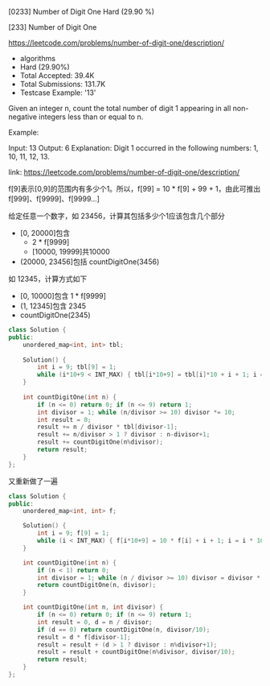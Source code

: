 [0233] Number of Digit One                                          Hard   (29.90 %)

<!--front-->	
[233] Number of Digit One  

https://leetcode.com/problems/number-of-digit-one/description/

* algorithms
* Hard (29.90%)
* Total Accepted:    39.4K
* Total Submissions: 131.7K
* Testcase Example:  '13'

Given an integer n, count the total number of digit 1 appearing in all non-negative integers less than or equal to n.

Example:


Input: 13
Output: 6 
Explanation: Digit 1 occurred in the following numbers: 1, 10, 11, 12, 13.







<!--back-->

link: https://leetcode.com/problems/number-of-digit-one/description/

f[9]表示[0,9]的范围内有多少个1。所以，f[99] = 10 * f[9] + 99 + 1，由此可推出f[999]、f[9999]、f[9999...]

给定任意一个数字，如 23456，计算其包括多少个1应该包含几个部分

* [0, 20000]包含 
    - 2 * f[9999] 
    - [10000, 19999]共10000
* (20000, 23456]包括 countDigitOne(3456)

如 12345，计算方式如下

* [0, 10000]包含 1 * f[9999]
* (1, 12345]包含 2345
* countDigitOne(2345)

```cpp
class Solution {
public:
    unordered_map<int, int> tbl;
    
    Solution() {
        int i = 9; tbl[9] = 1;
        while (i*10+9 < INT_MAX) { tbl[i*10+9] = tbl[i]*10 + i + 1; i = i*10 + 9; }
    }
    
    int countDigitOne(int n) {
        if (n <= 0) return 0; if (n <= 9) return 1;
        int divisor = 1; while (n/divisor >= 10) divisor *= 10;
        int result = 0;
        result += n / divisor * tbl[divisor-1];
        result += n/divisor > 1 ? divisor : n-divisor+1;
        result += countDigitOne(n%divisor);
        return result;
    }
};
```

又重新做了一遍

```cpp
class Solution {
public:
    unordered_map<int, int> f;

    Solution() {
        int i = 9; f[9] = 1;
        while (i < INT_MAX) { f[i*10+9] = 10 * f[i] + i + 1; i = i * 10 + 9; }
    }

    int countDigitOne(int n) {
        if (n < 1) return 0;
        int divisor = 1; while (n / divisor >= 10) divisor = divisor * 10;
        return countDigitOne(n, divisor);
    }

    int countDigitOne(int n, int divisor) {
        if (n <= 0) return 0; if (n <= 9) return 1;
        int result = 0, d = n / divisor;
        if (d == 0) return countDigitOne(n, divisor/10);
        result = d * f[divisor-1];
        result = result + (d > 1 ? divisor : n%divisor+1);
        result = result + countDigitOne(n%divisor, divisor/10);
        return result;
    }
};
```


